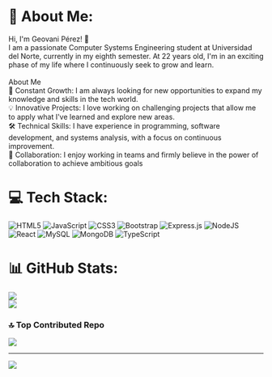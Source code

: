 # 💫 About Me:
Hi, I'm Geovani Pérez! 👋<br>I am a passionate Computer Systems Engineering student at Universidad del Norte, currently in my eighth semester. At 22 years old, I'm in an exciting phase of my life where I continuously seek to grow and learn.<br><br>About Me<br>🌱 Constant Growth: I am always looking for new opportunities to expand my knowledge and skills in the tech world.<br>💡 Innovative Projects: I love working on challenging projects that allow me to apply what I've learned and explore new areas.<br>🛠️ Technical Skills: I have experience in programming, software development, and systems analysis, with a focus on continuous improvement.<br>🤝 Collaboration: I enjoy working in teams and firmly believe in the power of collaboration to achieve ambitious goals


# 💻 Tech Stack:
![HTML5](https://img.shields.io/badge/html5-%23E34F26.svg?style=for-the-badge&logo=html5&logoColor=white) ![JavaScript](https://img.shields.io/badge/javascript-%23323330.svg?style=for-the-badge&logo=javascript&logoColor=%23F7DF1E) ![CSS3](https://img.shields.io/badge/css3-%231572B6.svg?style=for-the-badge&logo=css3&logoColor=white)  ![Bootstrap](https://img.shields.io/badge/bootstrap-%238511FA.svg?style=for-the-badge&logo=bootstrap&logoColor=white) ![Express.js](https://img.shields.io/badge/express.js-%23404d59.svg?style=for-the-badge&logo=express&logoColor=%2361DAFB) ![NodeJS](https://img.shields.io/badge/node.js-6DA55F?style=for-the-badge&logo=node.js&logoColor=white) ![React](https://img.shields.io/badge/react-%2320232a.svg?style=for-the-badge&logo=react&logoColor=%2361DAFB) ![MySQL](https://img.shields.io/badge/mysql-4479A1.svg?style=for-the-badge&logo=mysql&logoColor=white) ![MongoDB](https://img.shields.io/badge/MongoDB-%234ea94b.svg?style=for-the-badge&logo=mongodb&logoColor=white) ![TypeScript](https://img.shields.io/badge/TypeScript-%23007ACC.svg?style=for-the-badge&logo=typescript&logoColor=white)

# 📊 GitHub Stats:
![](https://github-readme-stats.vercel.app/api?username=Geovani29&theme=radical&hide_border=false&include_all_commits=false&count_private=false)<br/>
![](https://github-readme-stats.vercel.app/api/top-langs/?username=Geovani29&theme=radical&hide_border=false&include_all_commits=false&count_private=false&layout=compact)


### 🔝 Top Contributed Repo
![](https://github-contributor-stats.vercel.app/api?username=Geovani29&limit=5&theme=radical&combine_all_yearly_contributions=true)

---
[![](https://visitcount.itsvg.in/api?id=Geovani29&icon=0&color=0)](https://visitcount.itsvg.in)

<!-- Proudly created with GPRM ( https://gprm.itsvg.in ) -->
